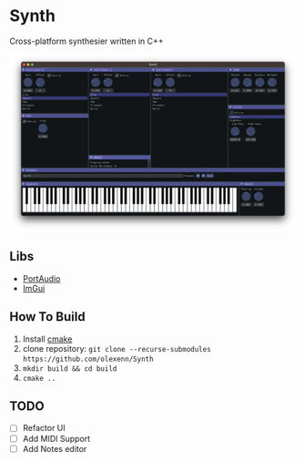 # Synth

Cross-platform synthesier written in C++

![image synth](./imgs/synth.png)

## Libs

- [PortAudio](https://github.com/PortAudio/portaudio)
- [ImGui](https://github.com/ocornut/imgui)

## How To Build

1. Install [cmake](https://cmake.org)
2. clone repository: `git clone --recurse-submodules https://github.com/olexenn/Synth`
3. `mkdir build && cd build`
4. `cmake ..`

## TODO

- [ ] Refactor UI
- [ ] Add MIDI Support
- [ ] Add Notes editor
